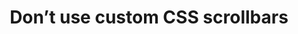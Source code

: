---
layout: bookmark
title: Don’t use custom CSS scrollbars
tags:
  - Bookmarks
  - Accessibility
  - CSS
created: '2023-05-03T14:59:08.485Z'
link: https://ericwbailey.website/published/dont-use-custom-css-scrollbars/
id: 567591565
excerpt: >-
  While a custom CSS scrollbar may seem flashy and fun, consider that it may
  present a significant, unnecessary barrier to access…
image: https://ericwbailey.website/static/favicons/social/facebook.png
---